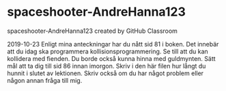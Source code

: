 # spaceshooter-AndreHanna123
spaceshooter-AndreHanna123 created by GitHub Classroom

2019-10-23
Enligt mina anteckningar har du nått sid 81 i boken.
Det innebär att du idag ska programmera kollisionsprogrammering. Se till att du kan kollidera med fienden. Du borde också kunna hinna med guldmynten. 
Sätt mål att ta dig till sid 86 innan imorgon.
Skriv i den här filen hur långt du hunnit i slutet av lektionen. Skriv också om du har något problem eller någon annan fråga till mig. 
